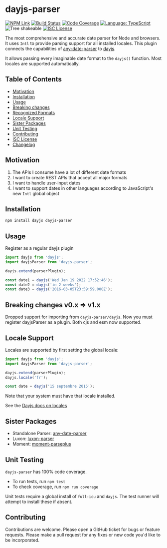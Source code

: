 # dayjs-parser

[![NPM Link](https://img.shields.io/npm/v/dayjs-parser?v=1.0.1)](https://npmjs.com/package/dayjs-parser)
[![Build Status](https://github.com/kensnyder/dayjs-parser/actions/workflows/workflow.yml/badge.svg?v=2.0.0-rc.1)](https://github.com/kensnyder/dayjs-parser/actions)
[![Code Coverage](https://codecov.io/gh/kensnyder/dayjs-parser/branch/main/graph/badge.svg?v=2.0.0-rc.1)](https://codecov.io/gh/kensnyder/dayjs-parser)
[![Language: TypeScript](https://badgen.net/static/language/TS?v=1.0.1)](https://github.com/search?q=repo:kensnyder/dayjs-parser++language:TypeScript&type=code)
![Tree shakeable](https://badgen.net/static/tree%20shakeable/yes/green?v=1.0.1)
[![ISC License](https://badgen.net/github/license/kensnyder/dayjs-parser?v=1.0.1)](https://opensource.org/licenses/ISC)

The most comprehensive and accurate date parser for Node and browsers. It uses
`Intl` to provide parsing support for all installed locales. This plugin 
connects the capabilities of 
[any-date-parser](https://npmjs.com/package/dany-date-parser) to
[dayjs](https://day.js.org).

It allows passing every imaginable date format to the `dayjs()` function. Most 
locales are supported automatically.

## Table of Contents

- [Motivation](#motivation)
- [Installation](#installation)
- [Usage](#usage)
- [Breaking changes](#breaking-changes-v0x--v1x)
- [Recognized Formats](http://npmjs.com/packages/dayjs-parser#recognized-formats)
- [Locale Support](#locale-support)
- [Sister Packages](#sister-packages)
- [Unit Testing](#unit-testing)
- [Contributing](#contributing)
- [ISC License](./LICENSE.md)
- [Changelog](./CHANGELOG.md)

## Motivation

1. The APIs I consume have a lot of different date formats
1. I want to create REST APIs that accept all major formats
1. I want to handle user-input dates
1. I want to support dates in other languages according to JavaScript's new
   `Intl` global object

## Installation

```bash
npm install dayjs dayjs-parser
```

## Usage

Register as a regular dayjs plugin

```js
import dayjs from 'dayjs';
import dayjsParser from 'dayjs-parser';

dayjs.extend(parserPlugin);

const date1 = dayjs('Wed Jan 19 2022 17:52:46');
const date2 = dayjs('in 2 weeks');
const date3 = dayjs('2016-03-05T23:59:59.000Z');
```

## Breaking changes v0.x => v1.x

Dropped support for importing from `dayjs-parser/dayjs`. Now you must register
dayjsParser as a plugin. Both cjs and esm now supported.

## Locale Support

Locales are supported by first setting the global locale:

```js
import dayjs from 'dayjs';
import dayjsParser from 'dayjs-parser';

dayjs.extend(parserPlugin);
dayjs.locale('fr');

const date = dayjs('15 septembre 2015');
```

Note that your system must have that locale installed.

See the [Dayjs docs on locales](https://day.js.org/docs/en/i18n/i18n)

## Sister Packages

- Standalone Parser:
  [any-date-parser](http://npmjs.com/packages/any-date-parser)
- Luxon: [luxon-parser](http://npmjs.com/package/luxon-parser)
- Moment: [moment-parseplus](http://npmjs.com/package/moment-parseplus)

## Unit Testing

`dayjs-parser` has 100% code coverage.

- To run tests, run `npm test`
- To check coverage, run `npm run coverage`

Unit tests require a global install of `full-icu` and `dayjs`. The test runner
will attempt to install these if absent.

## Contributing

Contributions are welcome. Please open a GitHub ticket for bugs or feature
requests. Please make a pull request for any fixes or new code you'd like to be
incorporated.
